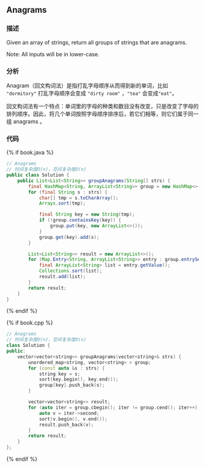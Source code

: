## Anagrams


### 描述

Given an array of strings, return all groups of strings that are anagrams.

Note: All inputs will be in lower-case.


### 分析

Anagram（回文构词法）是指打乱字母顺序从而得到新的单词，比如 `"dormitory"` 打乱字母顺序会变成 `"dirty room"` ，`"tea"` 会变成`"eat"`。

回文构词法有一个特点：单词里的字母的种类和数目没有改变，只是改变了字母的排列顺序。因此，将几个单词按照字母顺序排序后，若它们相等，则它们属于同一组 anagrams 。


### 代码

{% if book.java %}
```java
// Anagrams
// 时间复杂度O(n)，空间复杂度O(n)
public class Solution {
    public List<List<String>> groupAnagrams(String[] strs) {
        final HashMap<String, ArrayList<String>> group = new HashMap<>();
        for (final String s : strs) {
            char[] tmp = s.toCharArray();
            Arrays.sort(tmp);

            final String key = new String(tmp);
            if (!group.containsKey(key)) {
                group.put(key, new ArrayList<>());
            }
            group.get(key).add(s);
        }

        List<List<String>> result = new ArrayList<>();
        for (Map.Entry<String, ArrayList<String>> entry : group.entrySet()) {
            final ArrayList<String> list = entry.getValue();
            Collections.sort(list);
            result.add(list);
        }
        return result;
    }
}
```
{% endif %}

{% if book.cpp %}
```cpp
// Anagrams
// 时间复杂度O(n)，空间复杂度O(n)
class Solution {
public:
    vector<vector<string>> groupAnagrams(vector<string>& strs) {
        unordered_map<string, vector<string> > group;
        for (const auto &s : strs) {
            string key = s;
            sort(key.begin(), key.end());
            group[key].push_back(s);
        }

        vector<vector<string>> result;
        for (auto iter = group.cbegin(); iter != group.cend(); iter++) {
            auto v = iter->second;
            sort(v.begin(), v.end());
            result.push_back(v);
        }
        return result;
    }
};
```
{% endif %}

